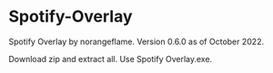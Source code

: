 # Spotify-Overlay

Spotify Overlay by norangeflame. 
Version 0.6.0 as of October 2022.

Download zip and extract all. Use Spotify Overlay.exe.
